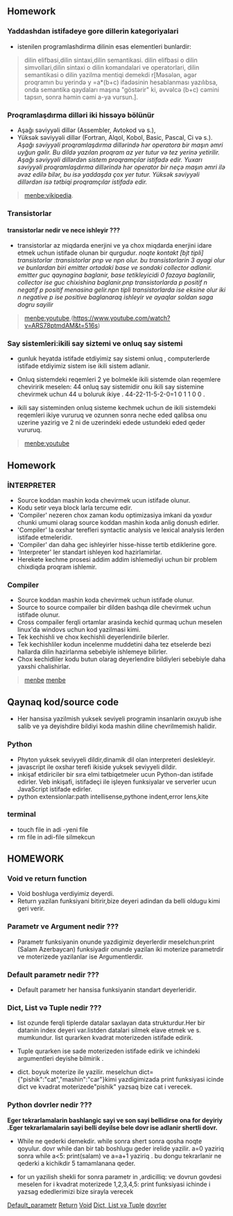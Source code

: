 ## Homework


### Yaddashdan istifadeye gore dillerin kategoriyalari

- istenilen programlashdirma dilinin esas elementleri bunlardir:
>dilin elifbasi,dilin sintaxi,dilin semantikasi.
>dilin elifbasi o dilin simvollari,dilin sintaxi o dilin komandalari ve operatorlari, dilin semantikasi o dilin yazilma mentiqi demekdi r[Məsələn, əgər proqramın bu yerində y =a*(b+c) ifadəsinin hesablanması yazılıbsa, onda semantika qaydaları maşına "göstərir" ki, əvvəlcə (b+c) cəmini tapsın, sonra həmin cəmi a-ya vursun.].

### Proqramlaşdırma dilləri iki hissəyə bölünür

- Aşağı səviyyəli dillər (Assembler, Avtokod və s.),
- Yüksək səviyyəli dillər (Fortran, Alqol, Kobol, Basic, Pascal, Ci və s.).
*Aşağı səviyyəli proqramlaşdırma dillərində hər operatora bir maşın əmri uyğun gəlir. Bu dildə yazılan proqram az yer tutur və tez yerinə yetirilir. Aşağı səviyyəli dillərdən sistem proqramçılar istifadə edir. Yuxarı səviyyəli proqramlaşdırma dillərində hər operator bir neçə maşın əmri ilə əvəz edilə bilər, bu isə yaddaşda çox yer tutur. Yüksək səviyyəli dillərdən isə tətbiqi proqramçılar istifadə edir.*
>[menbe:vikipedia](https://az.wikipedia.org/wiki/Proqramla%C5%9Fd%C4%B1rma_dill%C9%99ri).

### Transistorlar

#### transistorlar nedir ve nece ishleyir ???

- transistorlar az miqdarda enerjini ve ya chox miqdarda enerjini idare etmek uchun istifade olunan bir qurgudur.
*noqte kontakt [bjt tipli] transistorlar :transistorlar pnp ve npn olur. bu transistorlarin 3 ayagi olur ve bunlardan biri emitter ortadaki base ve sondaki collector adlanir. emitter guc qaynagina baglanir, base tetikleyicidi  0 fazaya baglanilir, collector ise guc chixishina baglanir.pnp transistorlarda p positif n negatif p positif menasina gelir.npn tipli transistorlarda ise eksine olur iki n negative p ise positive baglanaraq ishleyir ve ayaqlar soldan saga dogru sayilir*
>[menbe:youtube](https://www.youtube.com/watch?v=1r9pNtSAveE),(https://www.youtube.com/watch?v=ARS78ptmdAM&t=516s)

### Say sistemleri:ikili say siztemi ve onluq say sistemi 

* gunluk heyatda istifade etdiyimiz say sistemi onluq , computerlerde istifade etdiyimiz sistem ise ikili sistem adlanir.
- Onluq sistemdeki reqemleri 2 ye bolmekle ikili sistemde olan reqemlere cheviririk meselen: 44 onluq say sistemidir onu ikili say sistemine chevirmek uchun 44 u boluruk ikiye . 44-22-11-5-2-0=1 0 1 1 0 0 .

- ikili say sisteminden onluq sisteme kechmek uchun de ikili sistemdeki reqemleri ikiye vururuq ve ozunnen sonra neche eded qalibsa onu uzerine yazirig ve 2 ni de uzerindeki edede ustundeki eded qeder vururuq.

>[menbe:youtube](https://www.youtube.com/watch?v=9H5HKGegcZg)




## Homework

### İNTERPRETER 

- Source koddan mashin koda chevirmek ucun istifade olunur.
- Kodu setir veya block larla tercume edir.
- 'Compiler' nezeren chox zaman kodu optimizasiya imkani da yoxdur chunki umumi olarag source koddan mashin koda anlig donush edirler.
- 'Compiler' la oxshar terefleri syntactic analysis ve lexical analysis lerden istifade etmeleridir.
- 'Compiler' dan daha gec ishleyirler hisse-hisse tertib etdiklerine gore.
- 'Interpreter' ler standart ishleyen kod hazirlamirlar.
- Herekete kechme prosesi addim addim ishlemediyi uchun bir problem chixdiqda proqram ishlemir.

### Compiler

- Source koddan mashin koda chevirmek uchun istifade olunur.
- Source to source compailer bir dilden bashqa dile chevirmek uchun istifade olunur.
- Cross compailer ferqli ortamlar arasinda kechid qurmaq uchun meselen linux'da windovs uchun kod yazilmasi kimi.
- Tek kechishli ve chox kechishli deyerlendirile bilerler.
- Tek kechishliler kodun incelenme muddetini daha tez etselerde bezi hallarda dilin hazirlanma sebebiyle ishlemeye bilirler.
- Chox kechidliler kodu butun olarag deyerlendire bildiyleri sebebiyle daha yaxshi chalishirlar.

>[menbe](https://ceaksan.com/tr/compiler-interpreter)
>[menbe](https://tr.wikipedia.org/wiki/Derleyici)

## Qaynaq kod/source code

- Her hansisa yazilmish yuksek seviyeli programin insanlarin oxuyub ishe salib ve ya deyishdire bildiyi koda mashin diline chevrilmemish halidir.

### Python

- Phyton yuksek seviyyeli dildir,dinamik dil olan interpreteri deslekleyir.
- javascript ile oxshar terefi ikiside yuksek seviyyeli dildir.
- inkişaf etdiriciler bir sıra elmi tətbiqetmeler ucun Python-dan istifade edirler. Veb inkişafi, istifadeçi ile işleyen funksiyalar ve serverler ucun JavaScript istifade edirler.
- python extensionlar:path intellisense,pythone indent,error lens,kite

### terminal

- touch file in adi -yeni file
- rm file in adi-file silmekcun


## HOMEWORK 

### Void ve return function

- Void boshluga verdiyimiz deyerdi.
- Return yazilan funksiyani bitirir,bize deyeri adindan da belli oldugu kimi geri verir.

### Parametr ve Argument nedir ???

- Parametr funksiyanin onunde yazdigimiz deyerlerdir meselchun:print (Salam Azerbaycan) funksiyadir onunde yazilan iki moterize parametrdir ve moterizede yazilanlar ise Argumentlerdir.

### Default parametr nedir ???

- Default parametr her hansisa funksiyanin standart deyerleridir.

### Dict, List və Tuple nedir ???

- list ozunde ferqli tiplerde datalar saxlayan data strukturdur.Her bir datanin index deyeri var.listden datalari silmek elave etmek ve s. mumkundur. list qurarken kvadrat moterizeden  istifade edirik.

- Tuple qurarken ise sade moterizeden istifade edirik ve ichindeki argumentleri deyishe bilmirik .

- dict. boyuk moterize ile yazilir. meselchun dict={"pishik":"cat","mashin":"car"}kimi yazdigimizada print funksiyasi icinde dict ve kvadrat moterizede"pishik" yazsaq bize cat i verecek.

### Python dovrler nedir ???

**Eger tekrarlamalarin bashlangic sayi ve son sayi bellidirse ona for deyiriy .Eger tekrarlamalarin sayi belli deyilse bele dovr ise adlanir shertli dovr.**

- While ne qederki demekdir. while sonra shert sonra qosha noqte qoyulur. dovr while dan bir tab boshlugu geder irelide yazilir. a=0 yaziriq sonra while a<5: print(salam) ve a=a+1 yaziriq . bu dongu tekrarlanir ne qederki a kichikdir 5 tamamlanana qeder.

- for un yazilish shekli for sonra parametr in ,ardicilliq: ve dovrun govdesi
  meselen  for i kvadrat moterizede 1,2,3,4,5: print funksiyasi ichinde i yazsag ededlerimizi bize sirayla verecek



[Default_parametr](https://bidb.itu.edu.tr/seyir-defteri/blog/2013/09/06/varsay%C4%B1lan-de%C4%9Ferler-(defaults))
[Return](https://python-istihza.yazbel.com/fonksiyonlar.html#return-deyimi)
[Void](https://www.youtube.com/watch?v=Bohe_gZsZiY)
[Dict, List və Tuple](https://www.youtube.com/watch?v=DG6fn7CoF_k)
[dovrler](https://www.youtube.com/watch?v=hRHLH-YA8Sg)